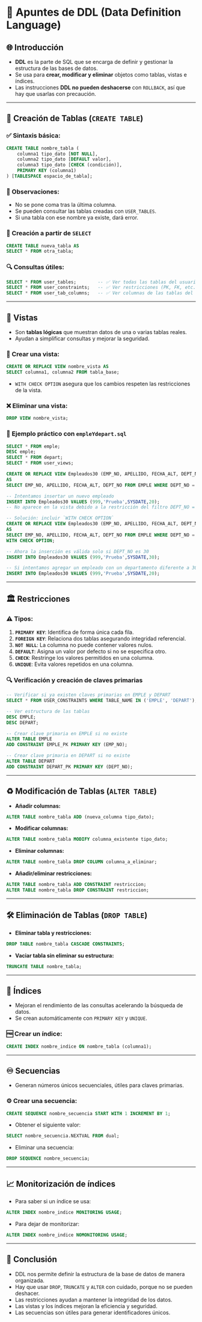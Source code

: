 # 🔖 Apuntes de DDL (Data Definition Language)

## 🌐 Introducción

- **DDL** es la parte de SQL que se encarga de definir y gestionar la estructura de las bases de datos.
- Se usa para **crear, modificar y eliminar** objetos como tablas, vistas e índices.
- Las instrucciones **DDL no pueden deshacerse** con `ROLLBACK`, así que hay que usarlas con precaución.

---

## 🏢 Creación de Tablas (`CREATE TABLE`)

### ✅ Sintaxis básica:
```sql
CREATE TABLE nombre_tabla (
    columna1 tipo_dato [NOT NULL],
    columna2 tipo_dato [DEFAULT valor],
    columna3 tipo_dato [CHECK (condición)],
    PRIMARY KEY (columna1)
) [TABLESPACE espacio_de_tabla];
```

### 🔎 Observaciones:
- No se pone coma tras la última columna.
- Se pueden consultar las tablas creadas con `USER_TABLES`.
- Si una tabla con ese nombre ya existe, dará error.

### 🎯 Creación a partir de `SELECT`
```sql
CREATE TABLE nueva_tabla AS
SELECT * FROM otra_tabla;
```

### 🔍 Consultas útiles:
```sql
SELECT * FROM user_tables;        -- ✅ Ver todas las tablas del usuario
SELECT * FROM user_constraints;   -- ✅ Ver restricciones (PK, FK, etc.)
SELECT * FROM user_tab_columns;   -- ✅ Ver columnas de las tablas del usuario
```

---

## 👀 Vistas

- Son **tablas lógicas** que muestran datos de una o varias tablas reales.
- Ayudan a simplificar consultas y mejorar la seguridad.

### 🔧 Crear una vista:
```sql
CREATE OR REPLACE VIEW nombre_vista AS
SELECT columna1, columna2 FROM tabla_base;
```

- `WITH CHECK OPTION` asegura que los cambios respeten las restricciones de la vista.

### ❌ Eliminar una vista:
```sql
DROP VIEW nombre_vista;
```

### 📌 Ejemplo práctico con `empleYdepart.sql`
```sql
SELECT * FROM emple;
DESC emple;
SELECT * FROM depart;
SELECT * FROM user_views;

CREATE OR REPLACE VIEW Empleados30 (EMP_NO, APELLIDO, FECHA_ALT, DEPT_NO)
AS 
SELECT EMP_NO, APELLIDO, FECHA_ALT, DEPT_NO FROM EMPLE WHERE DEPT_NO = 30;

-- Intentamos insertar un nuevo empleado
INSERT INTO Empleados30 VALUES (999,'Prueba',SYSDATE,20);
-- No aparece en la vista debido a la restricción del filtro DEPT_NO = 30.

-- Solución: incluir `WITH CHECK OPTION`
CREATE OR REPLACE VIEW Empleados30 (EMP_NO, APELLIDO, FECHA_ALT, DEPT_NO)
AS 
SELECT EMP_NO, APELLIDO, FECHA_ALT, DEPT_NO FROM EMPLE WHERE DEPT_NO = 30
WITH CHECK OPTION;

-- Ahora la inserción es válida solo si DEPT_NO es 30
INSERT INTO Empleados30 VALUES (999,'Prueba',SYSDATE,30);

-- Si intentamos agregar un empleado con un departamento diferente a 30, fallará
INSERT INTO Empleados30 VALUES (999,'Prueba',SYSDATE,20);
```

---

## 🏛️ Restricciones

### ⚠️ Tipos:
1. **`PRIMARY KEY`**: Identifica de forma única cada fila.
2. **`FOREIGN KEY`**: Relaciona dos tablas asegurando integridad referencial.
3. **`NOT NULL`**: La columna no puede contener valores nulos.
4. **`DEFAULT`**: Asigna un valor por defecto si no se especifica otro.
5. **`CHECK`**: Restringe los valores permitidos en una columna.
6. **`UNIQUE`**: Evita valores repetidos en una columna.

### 🔍 Verificación y creación de claves primarias
```sql
-- Verificar si ya existen claves primarias en EMPLE y DEPART
SELECT * FROM USER_CONSTRAINTS WHERE TABLE_NAME IN ('EMPLE', 'DEPART');

-- Ver estructura de las tablas
DESC EMPLE;
DESC DEPART;

-- Crear clave primaria en EMPLE si no existe
ALTER TABLE EMPLE
ADD CONSTRAINT EMPLE_PK PRIMARY KEY (EMP_NO);

-- Crear clave primaria en DEPART si no existe
ALTER TABLE DEPART
ADD CONSTRAINT DEPART_PK PRIMARY KEY (DEPT_NO);
```

---

## ♻️ Modificación de Tablas (`ALTER TABLE`)

- **Añadir columnas:**
```sql
ALTER TABLE nombre_tabla ADD (nueva_columna tipo_dato);
```

- **Modificar columnas:**
```sql
ALTER TABLE nombre_tabla MODIFY columna_existente tipo_dato;
```

- **Eliminar columnas:**
```sql
ALTER TABLE nombre_tabla DROP COLUMN columna_a_eliminar;
```

- **Añadir/eliminar restricciones:**
```sql
ALTER TABLE nombre_tabla ADD CONSTRAINT restriccion;
ALTER TABLE nombre_tabla DROP CONSTRAINT restriccion;
```

---

## 🛠️ Eliminación de Tablas (`DROP TABLE`)

- **Eliminar tabla y restricciones:**
```sql
DROP TABLE nombre_tabla CASCADE CONSTRAINTS;
```

- **Vaciar tabla sin eliminar su estructura:**
```sql
TRUNCATE TABLE nombre_tabla;
```

---

## 🏰 Índices

- Mejoran el rendimiento de las consultas acelerando la búsqueda de datos.
- Se crean automáticamente con `PRIMARY KEY` y `UNIQUE`.

### 🆓 Crear un índice:
```sql
CREATE INDEX nombre_indice ON nombre_tabla (columna1);
```

---

## ♾️ Secuencias

- Generan números únicos secuenciales, útiles para claves primarias.

### ⚙️ Crear una secuencia:
```sql
CREATE SEQUENCE nombre_secuencia START WITH 1 INCREMENT BY 1;
```

- Obtener el siguiente valor:
```sql
SELECT nombre_secuencia.NEXTVAL FROM dual;
```

- Eliminar una secuencia:
```sql
DROP SEQUENCE nombre_secuencia;
```

---

## 📈 Monitorización de índices

- Para saber si un índice se usa:
```sql
ALTER INDEX nombre_indice MONITORING USAGE;
```
- Para dejar de monitorizar:
```sql
ALTER INDEX nombre_indice NOMONITORING USAGE;
```

---

## 🎯 Conclusión

- DDL nos permite definir la estructura de la base de datos de manera organizada.
- Hay que usar `DROP`, `TRUNCATE` y `ALTER` con cuidado, porque no se pueden deshacer.
- Las restricciones ayudan a mantener la integridad de los datos.
- Las vistas y los índices mejoran la eficiencia y seguridad.
- Las secuencias son útiles para generar identificadores únicos.

